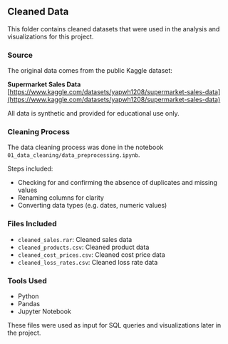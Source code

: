 ## Cleaned Data

This folder contains cleaned datasets that were used in the analysis and visualizations for this project.

### Source

The original data comes from the public Kaggle dataset:

**Supermarket Sales Data**  
[https://www.kaggle.com/datasets/yapwh1208/supermarket-sales-data](https://www.kaggle.com/datasets/yapwh1208/supermarket-sales-data)

All data is synthetic and provided for educational use only.

### Cleaning Process

The data cleaning process was done in the notebook  
`01_data_cleaning/data_preprocessing.ipynb`.

Steps included:

- Checking for and confirming the absence of duplicates and missing values
- Renaming columns for clarity
- Converting data types (e.g. dates, numeric values)

### Files Included

- `cleaned_sales.rar`: Cleaned sales data  
- `cleaned_products.csv`: Cleaned product data 
- `cleaned_cost_prices.csv`: Cleaned cost price data  
- `cleaned_loss_rates.csv`: Cleaned loss rate data  

### Tools Used

- Python  
- Pandas  
- Jupyter Notebook

These files were used as input for SQL queries and visualizations later in the project.
